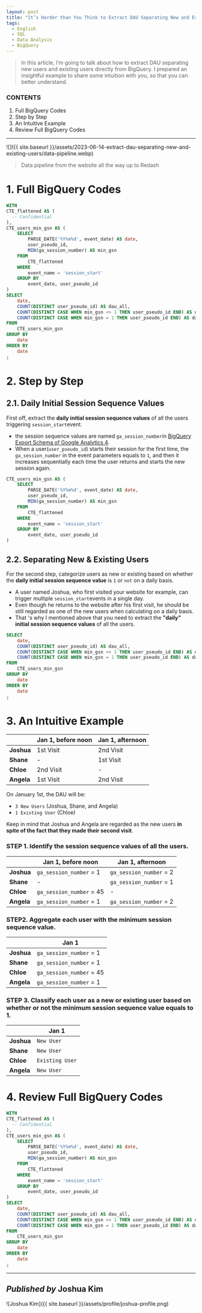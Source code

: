 ```yaml
---
layout: post
title: "It’s Harder than You Think to Extract DAU Separating New and Existing Users in BigQuery"
tags:
  - English
  - SQL
  - Data Analysis
  - BigQuery
---
```


> In this article, I’m going to talk about how to extract DAU separating new users and existing users directly from BigQuery. I prepared an insightful example to share some intuition with you, so that you can better understand.

### CONTENTS
1.  Full BigQuery Codes
2.  Step by Step
3.  An Intuitive Example
4.  Review Full BigQuery Codes

---

![]({{ site.baseurl }}/assets/2023-06-14-extract-dau-separating-new-and-existing-users/data-pipeline.webp)
> Data pipeline from the website all the way up to Redash

# 1. Full BigQuery Codes

```sql
WITH  
CTE_flattened AS (  
  -- Confidential  
),  
CTE_users_min_gsn AS (  
    SELECT  
        PARSE_DATE('%Y%m%d', event_date) AS date,  
        user_pseudo_id,  
        MIN(ga_session_number) AS min_gsn  
    FROM
	    CTE_flattened  
    WHERE 
	    event_name = 'session_start'  
    GROUP BY 
	    event_date, user_pseudo_id  
)  
SELECT  
    date,  
    COUNT(DISTINCT user_pseudo_id) AS dau_all,  
    COUNT(DISTINCT CASE WHEN min_gsn <> 1 THEN user_pseudo_id END) AS dau_existing,  
    COUNT(DISTINCT CASE WHEN min_gsn = 1 THEN user_pseudo_id END) AS dau_new  
FROM
	CTE_users_min_gsn  
GROUP BY 
	date  
ORDER BY 
	date  
;
```

# 2. Step by Step

## 2.1. Daily Initial Session Sequence Values

First off, extract the **daily initial session sequence values** of all the users triggering `session_start`event.
* the session sequence values are named `ga_session_number`in [BigQuery Export Schema of Google Analytics 4](https://support.google.com/analytics/answer/7029846?hl=en#zippy=%2Cevent).
* When a user(`user_pseudo_id`) starts their session for the first time, the  `ga_session_number`  in the event parameters equals to `1`, and then it increases sequentially each time the user returns and starts the new session again.

```sql
CTE_users_min_gsn AS (  
    SELECT  
        PARSE_DATE('%Y%m%d', event_date) AS date,  
        user_pseudo_id,  
        MIN(ga_session_number) AS min_gsn  
    FROM
	    CTE_flattened
    WHERE 
	    event_name = 'session_start'  
    GROUP BY 
	    event_date, user_pseudo_id  
)
```

## 2.2. Separating New & Existing Users

For the second step, categorize users as new or existing based on whether the **daily initial session sequence value** is `1` or `not` on a daily basis.
* A user named Joshua, who first visited your website for example, can trigger multiple `session_start`events in a single day.
* Even though he returns to the website after his first visit, he should be still regarded as one of the new users when calculating on a daily basis.
* That 's why I mentioned above that you need to extract the **"daily" initial session sequence values** of all the users.

```sql
SELECT  
    date,  
    COUNT(DISTINCT user_pseudo_id) AS dau_all,  
    COUNT(DISTINCT CASE WHEN min_gsn <> 1 THEN user_pseudo_id END) AS dau_existing,  
    COUNT(DISTINCT CASE WHEN min_gsn = 1 THEN user_pseudo_id END) AS dau_new  
FROM
	CTE_users_min_gsn  
GROUP BY 
	date  
ORDER BY 
	date
;
```

# 3. An Intuitive Example

| | **Jan 1, before noon** | **Jan 1, afternoon** |
| - | - | - |
| **Joshua** | 1st Visit | 2nd Visit |
| **Shane** | - | 1st Visit |
| **Chloe** | 2nd Visit | - |
| **Angela** | 1st Visit | 2nd Visit |

On January 1st, the DAU will be:
* `3 New Users` (Joshua, Shane, and Angela)
* `1 Existing User` (Chloe)

Keep in mind that Joshua and Angela are regarded as the new users **in spite of the fact that they made their second visit**.

### STEP 1. Identify the session sequence values of all the users.

| | **Jan 1, before noon** | **Jan 1, afternoon** |
| - | - | - |
| **Joshua** | `ga_session_number` = 1 | `ga_session_number` = 2 |
| **Shane** | - | `ga_session_number` = 1 |
| **Chloe** | `ga_session_number` = 45 | - |
| **Angela** | `ga_session_number` = 1 | `ga_session_number` = 2 |

### STEP2. Aggregate each user with the minimum session sequence value.

| | **Jan 1** |
| - | - |
| **Joshua** | `ga_session_number` = 1 |
| **Shane** | `ga_session_number` = 1 |
| **Chloe** | `ga_session_number` = 45 |
| **Angela** | `ga_session_number` = 1 |

### STEP 3. Classify each user as a new or existing user based on whether or not the minimum session sequence value equals to 1.

| | **Jan 1** |
| - | - |
| **Joshua** | `New User` |
| **Shane** | `New User` |
| **Chloe** | `Existing User` |
| **Angela** | `New User` |

# 4. Review Full BigQuery Codes

```sql
WITH  
CTE_flattened AS (  
  -- Confidential  
),  
CTE_users_min_gsn AS (  
    SELECT  
        PARSE_DATE('%Y%m%d', event_date) AS date,  
        user_pseudo_id,  
        MIN(ga_session_number) AS min_gsn  
    FROM
	    CTE_flattened  
    WHERE 
	    event_name = 'session_start'  
    GROUP BY 
	    event_date, user_pseudo_id  
)  
SELECT  
    date,  
    COUNT(DISTINCT user_pseudo_id) AS dau_all,  
    COUNT(DISTINCT CASE WHEN min_gsn <> 1 THEN user_pseudo_id END) AS dau_existing,  
    COUNT(DISTINCT CASE WHEN min_gsn = 1 THEN user_pseudo_id END) AS dau_new  
FROM
	CTE_users_min_gsn  
GROUP BY 
	date  
ORDER BY 
	date  
;
```

---

## *Published by* Joshua Kim
![Joshua Kim]({{ site.baseurl }}/assets/profile/joshua-profile.png)